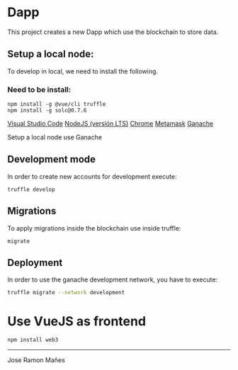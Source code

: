 # Dapp

This project creates a new Dapp which use the blockchain to store data.

## Setup a local node:
To develop in local, we need to install the following.

### Need to be install:

```npm
npm install -g @vue/cli truffle
npm install -g solc@0.7.6
```
[Visual Studio Code](https://code.visualstudio.com/)
[NodeJS (versión LTS)](https://nodejs.org/en/)
[Chrome](https://www.google.com/chrome/)
[Metamask](https://metamask.io/)
[Ganache](https://www.trufflesuite.com/ganache)

Setup a local node use Ganache

## Development mode

In order to create new accounts for development execute:

```npm
truffle develop
```
## Migrations

To apply migrations inside the blockchain use inside truffle:

```npm
migrate
```

## Deployment

In order to use the ganache development network, you have to execute:

```bash
truffle migrate --network development
```

# Use VueJS as frontend


```bash
npm install web3  
```


---
Jose Ramon Mañes